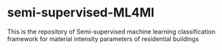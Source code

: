 # semi-supervised-ML4MI
This is the repository of Semi-supervised machine learning classification framework for material intensity parameters of residential buildings
